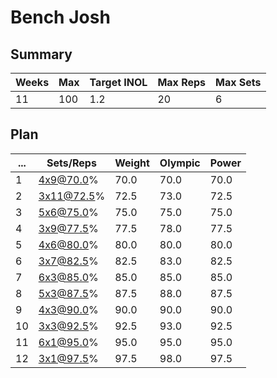 # Bench Josh

## Summary

Weeks | Max | Target INOL | Max Reps | Max Sets
--- | --- | --- | --- | ---
11 | 100 | 1.2 | 20 | 6

## Plan

 ... | Sets/Reps | Weight | Olympic | Power
--- | --- | --- | --- | ---
1 | 4x9@70.0% | 70.0 | 70.0 | 70.0
2 | 3x11@72.5% | 72.5 | 73.0 | 72.5
3 | 5x6@75.0% | 75.0 | 75.0 | 75.0
4 | 3x9@77.5% | 77.5 | 78.0 | 77.5
5 | 4x6@80.0% | 80.0 | 80.0 | 80.0
6 | 3x7@82.5% | 82.5 | 83.0 | 82.5
7 | 6x3@85.0% | 85.0 | 85.0 | 85.0
8 | 5x3@87.5% | 87.5 | 88.0 | 87.5
9 | 4x3@90.0% | 90.0 | 90.0 | 90.0
10 | 3x3@92.5% | 92.5 | 93.0 | 92.5
11 | 6x1@95.0% | 95.0 | 95.0 | 95.0
12 | 3x1@97.5% | 97.5 | 98.0 | 97.5
